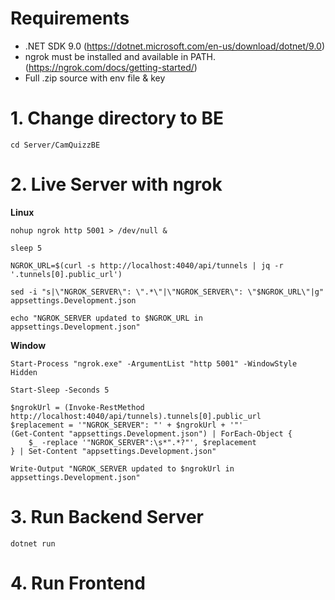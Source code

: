 # Requirements

- .NET SDK 9.0 (https://dotnet.microsoft.com/en-us/download/dotnet/9.0)
- ngrok must be installed and available in PATH. (https://ngrok.com/docs/getting-started/)
- Full .zip source with env file & key

# 1. Change directory to BE

```
cd Server/CamQuizzBE
```

# 2. Live Server with ngrok

**Linux**

```
nohup ngrok http 5001 > /dev/null &

sleep 5

NGROK_URL=$(curl -s http://localhost:4040/api/tunnels | jq -r '.tunnels[0].public_url')

sed -i "s|\"NGROK_SERVER\": \".*\"|\"NGROK_SERVER\": \"$NGROK_URL\"|g" appsettings.Development.json

echo "NGROK_SERVER updated to $NGROK_URL in appsettings.Development.json"
```

**Window**

```
Start-Process "ngrok.exe" -ArgumentList "http 5001" -WindowStyle Hidden

Start-Sleep -Seconds 5

$ngrokUrl = (Invoke-RestMethod http://localhost:4040/api/tunnels).tunnels[0].public_url
$replacement = '"NGROK_SERVER": "' + $ngrokUrl + '"'
(Get-Content "appsettings.Development.json") | ForEach-Object {
    $_ -replace '"NGROK_SERVER":\s*".*?"', $replacement
} | Set-Content "appsettings.Development.json"

Write-Output "NGROK_SERVER updated to $ngrokUrl in appsettings.Development.json"

```

# 3. Run Backend Server

```
dotnet run
```

# 4. Run Frontend
